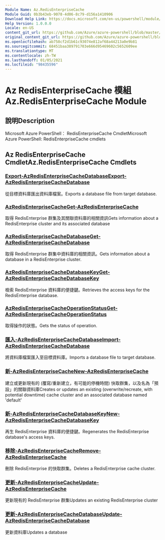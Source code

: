 ```yaml
---
Module Name: Az.RedisEnterpriseCache
Module Guid: 0b3b43eb-9078-4d06-8c79-d156a1410906
Download Help Link: https://docs.microsoft.com/en-us/powershell/module/az.redisenterprisecache
Help Version: 1.0.0.0
Locale: en-US
content_git_url: https://github.com/Azure/azure-powershell/blob/master/src/RedisEnterpriseCache/help/Az.RedisEnterpriseCache.md
original_content_git_url: https://github.com/Azure/azure-powershell/blob/master/src/RedisEnterpriseCache/help/Az.RedisEnterpriseCache.md
ms.openlocfilehash: ab758cf2d1b61c93074e812af68a44213a0e9b81
ms.sourcegitcommit: 68451baa389791703e666d95469602c5652609ee
ms.translationtype: MT
ms.contentlocale: zh-TW
ms.lasthandoff: 01/05/2021
ms.locfileid: "98435596"
---
```

# <span data-ttu-id="9796f-101">Az RedisEnterpriseCache 模組</span><span class="sxs-lookup"><span data-stu-id="9796f-101">Az.RedisEnterpriseCache Module</span></span>
## <span data-ttu-id="9796f-102">說明</span><span class="sxs-lookup"><span data-stu-id="9796f-102">Description</span></span>
<span data-ttu-id="9796f-103">Microsoft Azure PowerShell： RedisEnterpriseCache Cmdlet</span><span class="sxs-lookup"><span data-stu-id="9796f-103">Microsoft Azure PowerShell: RedisEnterpriseCache cmdlets</span></span>

## <span data-ttu-id="9796f-104">Az RedisEnterpriseCache Cmdlet</span><span class="sxs-lookup"><span data-stu-id="9796f-104">Az.RedisEnterpriseCache Cmdlets</span></span>
### [<span data-ttu-id="9796f-105">Export-AzRedisEnterpriseCacheDatabase</span><span class="sxs-lookup"><span data-stu-id="9796f-105">Export-AzRedisEnterpriseCacheDatabase</span></span>](Export-AzRedisEnterpriseCacheDatabase.md)
<span data-ttu-id="9796f-106">從目標資料庫匯出資料庫檔案。</span><span class="sxs-lookup"><span data-stu-id="9796f-106">Exports a database file from target database.</span></span>

### [<span data-ttu-id="9796f-107">AzRedisEnterpriseCache</span><span class="sxs-lookup"><span data-stu-id="9796f-107">Get-AzRedisEnterpriseCache</span></span>](Get-AzRedisEnterpriseCache.md)
<span data-ttu-id="9796f-108">取得 RedisEnterprise 群集及其關聯資料庫的相關資訊</span><span class="sxs-lookup"><span data-stu-id="9796f-108">Gets information about a RedisEnterprise cluster and its associated database</span></span>

### [<span data-ttu-id="9796f-109">AzRedisEnterpriseCacheDatabase</span><span class="sxs-lookup"><span data-stu-id="9796f-109">Get-AzRedisEnterpriseCacheDatabase</span></span>](Get-AzRedisEnterpriseCacheDatabase.md)
<span data-ttu-id="9796f-110">取得 RedisEnterprise 群集中資料庫的相關資訊。</span><span class="sxs-lookup"><span data-stu-id="9796f-110">Gets information about a database in a RedisEnterprise cluster.</span></span>

### [<span data-ttu-id="9796f-111">AzRedisEnterpriseCacheDatabaseKey</span><span class="sxs-lookup"><span data-stu-id="9796f-111">Get-AzRedisEnterpriseCacheDatabaseKey</span></span>](Get-AzRedisEnterpriseCacheDatabaseKey.md)
<span data-ttu-id="9796f-112">檢索 RedisEnterprise 資料庫的便捷鍵。</span><span class="sxs-lookup"><span data-stu-id="9796f-112">Retrieves the access keys for the RedisEnterprise database.</span></span>

### [<span data-ttu-id="9796f-113">AzRedisEnterpriseCacheOperationStatus</span><span class="sxs-lookup"><span data-stu-id="9796f-113">Get-AzRedisEnterpriseCacheOperationStatus</span></span>](Get-AzRedisEnterpriseCacheOperationStatus.md)
<span data-ttu-id="9796f-114">取得操作的狀態。</span><span class="sxs-lookup"><span data-stu-id="9796f-114">Gets the status of operation.</span></span>

### [<span data-ttu-id="9796f-115">匯入-AzRedisEnterpriseCacheDatabase</span><span class="sxs-lookup"><span data-stu-id="9796f-115">Import-AzRedisEnterpriseCacheDatabase</span></span>](Import-AzRedisEnterpriseCacheDatabase.md)
<span data-ttu-id="9796f-116">將資料庫檔案匯入至目標資料庫。</span><span class="sxs-lookup"><span data-stu-id="9796f-116">Imports a database file to target database.</span></span>

### [<span data-ttu-id="9796f-117">新-AzRedisEnterpriseCache</span><span class="sxs-lookup"><span data-stu-id="9796f-117">New-AzRedisEnterpriseCache</span></span>](New-AzRedisEnterpriseCache.md)
<span data-ttu-id="9796f-118">建立或更新現有的 (覆寫/重新建立，有可能的停機時間) 快取群集，以及名為「預設」的關聯資料庫</span><span class="sxs-lookup"><span data-stu-id="9796f-118">Creates or updates an existing (overwrite/recreate, with potential downtime) cache cluster and an associated database named 'default'</span></span>

### [<span data-ttu-id="9796f-119">新-AzRedisEnterpriseCacheDatabaseKey</span><span class="sxs-lookup"><span data-stu-id="9796f-119">New-AzRedisEnterpriseCacheDatabaseKey</span></span>](New-AzRedisEnterpriseCacheDatabaseKey.md)
<span data-ttu-id="9796f-120">再生 RedisEnterprise 資料庫的便捷鍵。</span><span class="sxs-lookup"><span data-stu-id="9796f-120">Regenerates the RedisEnterprise database's access keys.</span></span>

### [<span data-ttu-id="9796f-121">移除-AzRedisEnterpriseCache</span><span class="sxs-lookup"><span data-stu-id="9796f-121">Remove-AzRedisEnterpriseCache</span></span>](Remove-AzRedisEnterpriseCache.md)
<span data-ttu-id="9796f-122">刪除 RedisEnterprise 的快取群集。</span><span class="sxs-lookup"><span data-stu-id="9796f-122">Deletes a RedisEnterprise cache cluster.</span></span>

### [<span data-ttu-id="9796f-123">更新-AzRedisEnterpriseCache</span><span class="sxs-lookup"><span data-stu-id="9796f-123">Update-AzRedisEnterpriseCache</span></span>](Update-AzRedisEnterpriseCache.md)
<span data-ttu-id="9796f-124">更新現有的 RedisEnterprise 群集</span><span class="sxs-lookup"><span data-stu-id="9796f-124">Updates an existing RedisEnterprise cluster</span></span>

### [<span data-ttu-id="9796f-125">更新-AzRedisEnterpriseCacheDatabase</span><span class="sxs-lookup"><span data-stu-id="9796f-125">Update-AzRedisEnterpriseCacheDatabase</span></span>](Update-AzRedisEnterpriseCacheDatabase.md)
<span data-ttu-id="9796f-126">更新資料庫</span><span class="sxs-lookup"><span data-stu-id="9796f-126">Updates a database</span></span>

